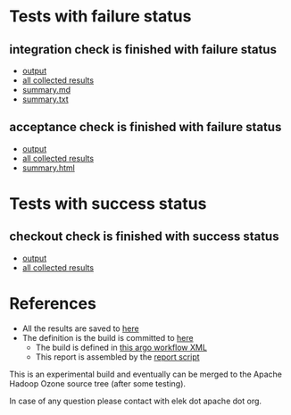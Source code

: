 # Tests with failure status

## integration check is finished with failure status

   * [output](https://raw.githubusercontent.com/elek/ozone-ci-03/master/pr/pr-hdds-2291-fnk79/integration/output.log)
   * [all collected results](https://github.com/elek/ozone-ci-03/tree/master/pr/pr-hdds-2291-fnk79/integration)
   * [summary.md](https://github.com/elek/ozone-ci-03/tree/master/pr/pr-hdds-2291-fnk79/integration/summary.md)
   * [summary.txt](https://github.com/elek/ozone-ci-03/tree/master/pr/pr-hdds-2291-fnk79/integration/summary.txt)


## acceptance check is finished with failure status

   * [output](https://raw.githubusercontent.com/elek/ozone-ci-03/master/pr/pr-hdds-2291-fnk79/acceptance/output.log)
   * [all collected results](https://github.com/elek/ozone-ci-03/tree/master/pr/pr-hdds-2291-fnk79/acceptance)
   * [summary.html](https://elek.github.io/ozone-ci-03/pr/pr-hdds-2291-fnk79/acceptance/summary.html)



# Tests with success status

## checkout check is finished with success status

   * [output](https://raw.githubusercontent.com/elek/ozone-ci-03/master/pr/pr-hdds-2291-fnk79/checkout/output.log)
   * [all collected results](https://github.com/elek/ozone-ci-03/tree/master/pr/pr-hdds-2291-fnk79/checkout)




# References

 * All the results are saved to [here](https://github.com/elek/ozone-ci-03/tree/master/pr/pr-hdds-2291-fnk79/)
 * The definition is the build is committed to [here](https://github.com/elek/argo-ozone)
    * The build is defined in [this argo workflow XML](https://github.com/elek/argo-ozone/blob/master/ozone-build.yaml)
    * This report is assembled by the [report script](https://github.com/elek/argo-ozone/blob/master/scripts/report.sh)

This is an experimental build and eventually can be merged to the Apache Hadoop Ozone source tree (after some testing).

In case of any question please contact with elek dot apache dot org.

